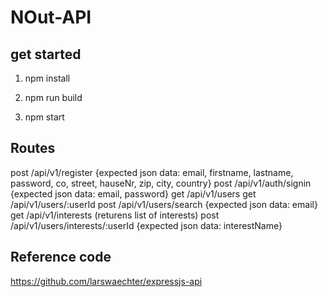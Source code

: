 # NOut-API

## get started
1.  npm install

2. npm run build

3. npm start

## Routes
post /api/v1/register {expected json data: email, firstname, lastname, password, co, street, hauseNr, zip, city, country}
post /api/v1/auth/signin {expected json data: email, password}
get /api/v1/users
get /api/v1/users/:userId
post /api/v1/users/search {expected json data: email}
get /api/v1/interests (returens list of interests)
post /api/v1/users/interests/:userId {expected json data: interestName}


## Reference code
https://github.com/larswaechter/expressjs-api
